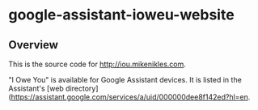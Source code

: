 # google-assistant-ioweu-website

## Overview

This is the source code for http://iou.mikenikles.com.

"I Owe You" is available for Google Assistant devices. It is listed in the Assistant's [web directory](https://assistant.google.com/services/a/uid/000000dee8f142ed?hl=en.
